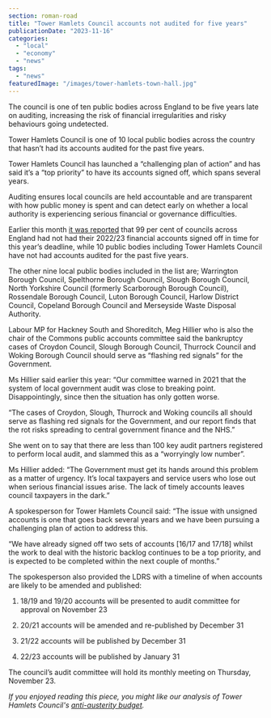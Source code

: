 ```yaml
---
section: roman-road
title: "Tower Hamlets Council accounts not audited for five years"
publicationDate: "2023-11-16"
categories: 
  - "local"
  - "economy"
  - "news"
tags: 
  - "news"
featuredImage: "/images/tower-hamlets-town-hall.jpg"
---
```


The council is one of ten public bodies across England to be five years late on auditing, increasing the risk of financial irregularities and risky behaviours going undetected.

Tower Hamlets Council is one of 10 local public bodies across the country that hasn’t had its accounts audited for the past five years.

Tower Hamlets Council has launched a “challenging plan of action” and has said it’s a “top priority” to have its accounts signed off, which spans several years.

Auditing ensures local councils are held accountable and are transparent with how public money is spent and can detect early on whether a local authority is experiencing serious financial or governance difficulties.

Earlier this month [it was reported](https://www.theguardian.com/society/2023/nov/06/just-1-of-english-councils-published-audited-accounts-by-deadline) that 99 per cent of councils across England had not had their 2022/23 financial accounts signed off in time for this year’s deadline, while 10 public bodies including Tower Hamlets Council have not had accounts audited for the past five years.

The other nine local public bodies included in the list are; Warrington Borough Council, Spelthorne Borough Council, Slough Borough Council, North Yorkshire Council (formerly Scarborough Borough Council), Rossendale Borough Council, Luton Borough Council, Harlow District Council, Copeland Borough Council and Merseyside Waste Disposal Authority.

Labour MP for Hackney South and Shoreditch, Meg Hillier who is also the chair of the Commons public accounts committee said the bankruptcy cases of Croydon Council, Slough Borough Council, Thurrock Council and Woking Borough Council should serve as “flashing red signals” for the Government.

Ms Hillier said earlier this year: “Our committee warned in 2021 that the system of local government audit was close to breaking point. Disappointingly, since then the situation has only gotten worse.

“The cases of Croydon, Slough, Thurrock and Woking councils all should serve as flashing red signals for the Government, and our report finds that the rot risks spreading to central government finance and the NHS.”

She went on to say that there are less than 100 key audit partners registered to perform local audit, and slammed this as a “worryingly low number”.

Ms Hillier added: “The Government must get its hands around this problem as a matter of urgency. It’s local taxpayers and service users who lose out when serious financial issues arise. The lack of timely accounts leaves council taxpayers in the dark.”

A spokesperson for Tower Hamlets Council said: “The issue with unsigned accounts is one that goes back several years and we have been pursuing a challenging plan of action to address this.

“We have already signed off two sets of accounts \[16/17 and 17/18\] whilst the work to deal with the historic backlog continues to be a top priority, and is expected to be completed within the next couple of months.”

The spokesperson also provided the LDRS with a timeline of when accounts are likely to be amended and published: 

1. 18/19 and 19/20 accounts will be presented to audit committee for approval on November 23

3. 20/21 accounts will be amended and re-published by December 31

5. 21/22 accounts will be published by December 31 

7. 22/23 accounts will be published by January 31

The council’s audit committee will hold its monthly meeting on Thursday, November 23.

_If you enjoyed reading this piece, you might like our analysis of Tower Hamlets Council's [anti-austerity budget](https://romanroadlondon.com/mayor-rahman-budget-2023-aspire/)._

